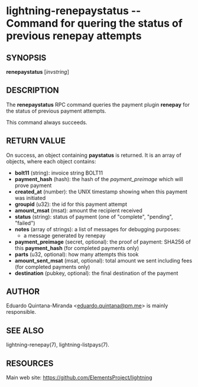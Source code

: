 lightning-renepaystatus -- Command for quering the status of previous renepay attempts
======================================================================================

SYNOPSIS
--------

**renepaystatus** [*invstring*]


DESCRIPTION
-----------

The **renepaystatus** RPC command queries the payment plugin **renepay**
for the status of previous payment attempts.

This command always succeeds.

RETURN VALUE
------------

[comment]: # (GENERATE-FROM-SCHEMA-START)
On success, an object containing **paystatus** is returned.  It is an array of objects, where each object contains:

- **bolt11** (string): invoice string BOLT11
- **payment\_hash** (hash): the hash of the *payment\_preimage* which will prove payment
- **created\_at** (number): the UNIX timestamp showing when this payment was initiated
- **groupid** (u32): the id for this payment attempt
- **amount\_msat** (msat): amount the recipient received
- **status** (string): status of payment (one of "complete", "pending", "failed")
- **notes** (array of strings): a list of messages for debugging purposes:
  - a message generated by renepay
- **payment\_preimage** (secret, optional): the proof of payment: SHA256 of this **payment\_hash** (for completed payments only)
- **parts** (u32, optional): how many attempts this took
- **amount\_sent\_msat** (msat, optional): total amount we sent including fees (for completed payments only)
- **destination** (pubkey, optional): the final destination of the payment

[comment]: # (GENERATE-FROM-SCHEMA-END)

AUTHOR
------

Eduardo Quintana-Miranda <<eduardo.quintana@pm.me>> is mainly responsible.

SEE ALSO
--------

lightning-renepay(7), lightning-listpays(7).

RESOURCES
---------

Main web site: <https://github.com/ElementsProject/lightning>

[comment]: # ( SHA256STAMP:de6ff34f457b5fb836c2b08da62577e689f81afcceb5864f519665b2360c0907)
